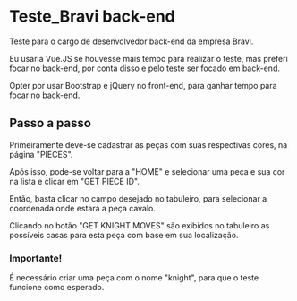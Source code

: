 # Teste_Bravi back-end
Teste para o cargo de desenvolvedor back-end da empresa Bravi.

Eu usaria Vue.JS se houvesse mais tempo para realizar o teste, mas preferi focar no back-end, por conta disso e pelo teste ser focado em back-end.

Opter por usar Bootstrap e jQuery no front-end, para ganhar tempo para focar no back-end.

## Passo a passo
Primeiramente deve-se cadastrar as peças com suas respectivas cores, na página "PIECES".

Após isso, pode-se voltar para a "HOME" e selecionar uma peça e sua cor na lista e clicar em "GET PIECE ID".

Então, basta clicar no campo desejado no tabuleiro, para selecionar a coordenada onde estará a peça cavalo.

Clicando no botão "GET KNIGHT MOVES" são exibidos no tabuleiro as possíveis casas para esta peça com base em sua localização.

### Importante!
É necessário criar uma peça com o nome "knight", para que o teste funcione como esperado.
